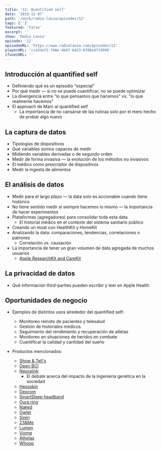 ```yaml
---
title: '12: Quantified self'
date: '2019-11-07'
path: '/work/radio-lanza/episodes/12'
tags: ['']
featured: 'false'
excerpt: ''
show: 'Radio Lanza'
episode: '12'
episodeURL: 'https://www.radiolanza.com/episodes/12'
playerURL: 'cca2def2-748e-4b97-b423-8f06e4f19090'
iTunesURL: ''
---
```


## Introducción al quantified self

- Definiendo qué es un episodio "especial"
- Por qué medir — si no se puede cuantificar, no se puede optimizar
- La divergencia entre "lo que pensamos que hacemos" vs. "lo que realmente hacemos"
- El approach de Marc al quantified self
  - La importancia de no cansarse de las rutinas solo por el mero hecho de probar algo nuevo

## La captura de datos

- Tipologías de dispositivos
- Qué variables somos capaces de medir
- Midiendo variables derivadas o de segundo orden
- Medir de forma invasiva — la evolución de los métodos no invasivos
- El médico como prescriptor de dispositivos
- Medir la ingesta de alimentos

## El análisis de datos

- Medir para el largo plazo — la data solo es accionable cuando tiene histórico
- No tiene sentido medir si siempre hacemos lo mismo — la importancia de hacer experimentos
- Plataformas (agregadores) para consolidar toda esta data
  - El historial médico en el contexto del sistema sanitario público
- Creando un moat con HealthKit y HomeKit
- Analizando la data: comparaciones, tendencias, correlaciones o patrones
  - Correlación vs. causación
- La importancia de tener un gran volumen de data agregada de muchos usuarios
  - [Apple ResearchKit and CareKit](https://www.apple.com/researchkit/)

## La privacidad de datos

- Qué información third-parties pueden escribir y leer en Apple Health

## Oportunidades de negocio

- Ejemplos de distintos usos alrededor del quantified self:

  - Monitoreo remoto de pacientes y telesalud
  - Gestión de historiales médicos
  - Seguimiento del rendimiento y recuperación de atletas
  - Monitoreo en situaciones de heridos en combate
  - Cuantificar la calidad y cantidad del sueño

- Productos mencionados:
  - [Show & Tell's](https://quantifiedself.com/show-and-tell/)
  - [Open BCI](https://openbci.com/)
  - [Neuralink](https://www.neuralink.com/)
    - El debate acerca del impacto de la ingeniería genética en la sociedad
  - [Hexoskin](https://www.hexoskin.com/)
  - [Dexcom](https://www.dexcom.com/)
  - [SmartSleep headband](https://www.usa.philips.com/c-e/smartsleep/deep-sleep-headband.html)
  - [Oura ring](https://ouraring.com/)
  - [Naked](https://nakedlabs.com/)
  - [Owlet](https://owletcare.com/)
  - [Siren](https://siren.care/)
  - [23&Me](https://www.23andme.com/)
  - [Lumen](https://www.lumen.me/)
  - [Viome](https://www.viome.com/)
  - [Athelas](https://athelas.com/)
  - [Whoop](https://www.whoop.com/)
